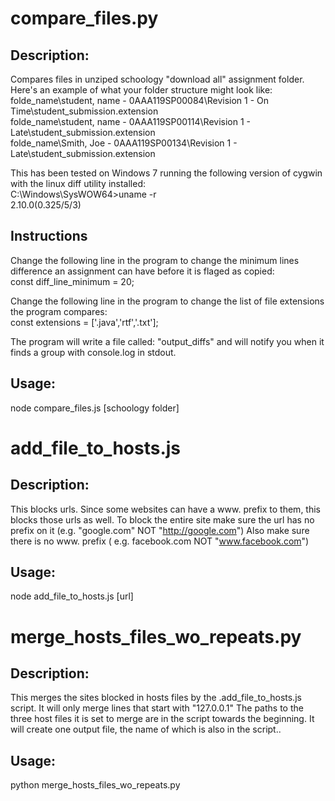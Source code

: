 # compare_files.py
## Description:
Compares files in unziped schoology "download all" assignment folder. Here's an example of what your folder structure might look like:
folde_name\student, name - 0AAA119SP00084\Revision 1 - On Time\student_submission.extension  
folde_name\student, name - 0AAA119SP00114\Revision 1 - Late\student_submission.extension  
folde_name\Smith, Joe - 0AAA119SP00134\Revision 1 - Late\student_submission.extension  

This has been tested on Windows 7 running the following version of cygwin with the linux diff utility installed:  
C:\Windows\SysWOW64>uname -r   
2.10.0(0.325/5/3)

## Instructions
Change the following line in the program to change the minimum lines difference an assignment can have before it is flaged as copied:  
const diff_line_minimum = 20;

Change the following line in the program to change the list of file extensions the program compares:  
const extensions = ['.java','rtf','.txt'];

The program will write a file called: "output_diffs" and will notify you when it finds a group with console.log in stdout. 

## Usage: 
node compare_files.js [schoology folder]


# add_file_to_hosts.js
## Description:
This blocks urls. Since some websites can have a www. prefix to them, this blocks those urls as well. To block the entire site make sure the url has no prefix on it (e.g. "google.com" NOT "http://google.com") Also make sure there is no www. prefix ( e.g. facebook.com NOT "www.facebook.com")

## Usage:
node add_file_to_hosts.js [url]

# merge_hosts_files_wo_repeats.py
## Description:
This merges the sites blocked in hosts files by the .add_file_to_hosts.js script. It will only merge lines that start with "127.0.0.1" The paths to the three host files it is set to merge are in the script towards the beginning. It will create one output file, the name of which is also in the script..

## Usage:
python merge_hosts_files_wo_repeats.py 

